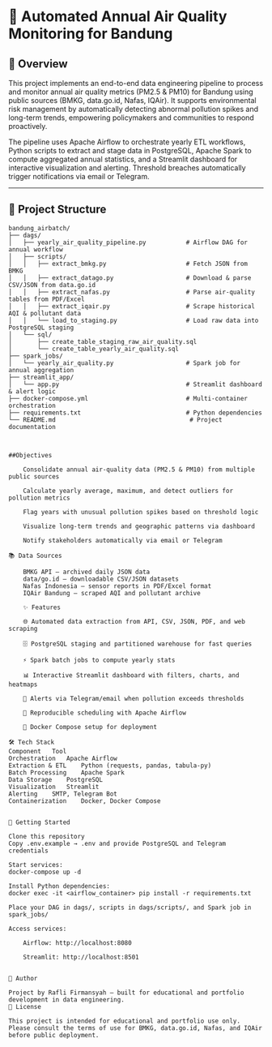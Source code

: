 

# 🚦 Automated Annual Air Quality Monitoring for Bandung

## 📄 Overview

This project implements an end-to-end data engineering pipeline to process and monitor annual air quality metrics (PM2.5 & PM10) for Bandung using public sources (BMKG, data.go.id, Nafas, IQAir). It supports environmental risk management by automatically detecting abnormal pollution spikes and long-term trends, empowering policymakers and communities to respond proactively.

The pipeline uses Apache Airflow to orchestrate yearly ETL workflows, Python scripts to extract and stage data in PostgreSQL, Apache Spark to compute aggregated annual statistics, and a Streamlit dashboard for interactive visualization and alerting. Threshold breaches automatically trigger notifications via email or Telegram.

---

## 📁 Project Structure

```plaintext
bandung_airbatch/
├── dags/
│   ├── yearly_air_quality_pipeline.py           # Airflow DAG for annual workflow
│   ├── scripts/
│   │   ├── extract_bmkg.py                      # Fetch JSON from BMKG
│   │   ├── extract_datago.py                    # Download & parse CSV/JSON from data.go.id
│   │   ├── extract_nafas.py                     # Parse air-quality tables from PDF/Excel
│   │   ├── extract_iqair.py                     # Scrape historical AQI & pollutant data
│   │   └── load_to_staging.py                   # Load raw data into PostgreSQL staging
│   └── sql/
│       ├── create_table_staging_raw_air_quality.sql
│       └── create_table_yearly_air_quality.sql
├── spark_jobs/
│   └── yearly_air_quality.py                    # Spark job for annual aggregation
├── streamlit_app/
│   └── app.py                                   # Streamlit dashboard & alert logic
├── docker-compose.yml                           # Multi-container orchestration
├── requirements.txt                             # Python dependencies
└── README.md                                     # Project documentation



##Objectives

    Consolidate annual air-quality data (PM2.5 & PM10) from multiple public sources

    Calculate yearly average, maximum, and detect outliers for pollution metrics

    Flag years with unusual pollution spikes based on threshold logic

    Visualize long-term trends and geographic patterns via dashboard

    Notify stakeholders automatically via email or Telegram

📚 Data Sources

    BMKG API – archived daily JSON data
    data/go.id – downloadable CSV/JSON datasets
    Nafas Indonesia – sensor reports in PDF/Excel format
    IQAir Bandung – scraped AQI and pollutant archive

    ✨ Features

    🌐 Automated data extraction from API, CSV, JSON, PDF, and web scraping

    🗄️ PostgreSQL staging and partitioned warehouse for fast queries

    ⚡ Spark batch jobs to compute yearly stats

    📊 Interactive Streamlit dashboard with filters, charts, and heatmaps

    🔔 Alerts via Telegram/email when pollution exceeds thresholds

    🔁 Reproducible scheduling with Apache Airflow

    🐳 Docker Compose setup for deployment

🛠️ Tech Stack
Component	Tool
Orchestration	Apache Airflow
Extraction & ETL	Python (requests, pandas, tabula-py)
Batch Processing	Apache Spark
Data Storage	PostgreSQL
Visualization	Streamlit
Alerting	SMTP, Telegram Bot
Containerization	Docker, Docker Compose


🚀 Getting Started

Clone this repository
Copy .env.example → .env and provide PostgreSQL and Telegram credentials

Start services:
docker-compose up -d

Install Python dependencies:
docker exec -it <airflow_container> pip install -r requirements.txt

Place your DAG in dags/, scripts in dags/scripts/, and Spark job in spark_jobs/

Access services:

    Airflow: http://localhost:8080

    Streamlit: http://localhost:8501


👤 Author

Project by Rafli Firmansyah — built for educational and portfolio development in data engineering.
📝 License

This project is intended for educational and portfolio use only. Please consult the terms of use for BMKG, data.go.id, Nafas, and IQAir before public deployment.
